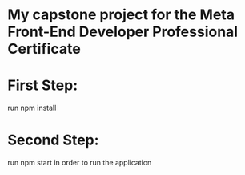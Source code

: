 # My capstone project for the Meta Front-End Developer Professional Certificate

# First Step: 
run npm install

# Second Step: 
run npm start in order to run the application

